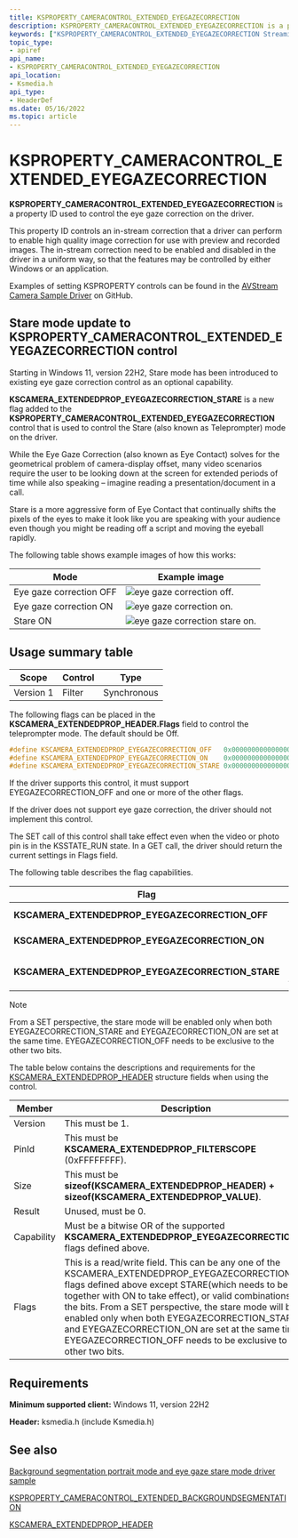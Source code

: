 ```yaml
---
title: KSPROPERTY_CAMERACONTROL_EXTENDED_EYEGAZECORRECTION
description: KSPROPERTY_CAMERACONTROL_EXTENDED_EYEGAZECORRECTION is a property ID used to control the eye gaze correction on the driver.
keywords: ["KSPROPERTY_CAMERACONTROL_EXTENDED_EYEGAZECORRECTION Streaming Media Devices"]
topic_type:
- apiref
api_name:
- KSPROPERTY_CAMERACONTROL_EXTENDED_EYEGAZECORRECTION
api_location:
- Ksmedia.h
api_type:
- HeaderDef
ms.date: 05/16/2022
ms.topic: article
---
```


# KSPROPERTY_CAMERACONTROL_EXTENDED_EYEGAZECORRECTION

**KSPROPERTY_CAMERACONTROL_EXTENDED_EYEGAZECORRECTION** is a property ID used to control the eye gaze correction on the driver.

This property ID controls an in-stream correction that a driver can perform to enable high quality image correction for use with preview and recorded images. The in-stream correction need to be enabled and disabled in the driver in a uniform way, so that the features may be controlled by either Windows or an application.

Examples of setting KSPROPERTY controls can be found in the [AVStream Camera Sample Driver](https://github.com/microsoft/Windows-driver-samples/tree/master/avstream/avscamera) on GitHub.

## Stare mode update to KSPROPERTY_CAMERACONTROL_EXTENDED_EYEGAZECORRECTION control

Starting in Windows 11, version 22H2, Stare mode has been introduced to existing eye gaze correction control as an optional capability.

**KSCAMERA_EXTENDEDPROP_EYEGAZECORRECTION_STARE** is a new flag added to the **KSPROPERTY_CAMERACONTROL_EXTENDED_EYEGAZECORRECTION** control that is used to control the Stare (also known as Teleprompter) mode on the driver.

While the Eye Gaze Correction (also known as Eye Contact) solves for the geometrical problem of camera-display offset, many video scenarios require the user to be looking down at the screen for extended periods of time while also speaking – imagine reading a presentation/document in a call.

Stare is a more aggressive form of Eye Contact that continually shifts the pixels of the eyes to make it look like you are speaking with your audience even though you might be reading off a script and moving the eyeball rapidly.

The following table shows example images of how this works:

| Mode | Example image |
|--|--|
| Eye gaze correction OFF  | ![eye gaze correction off.](images/eyegazecorrection_off.png) |
| Eye gaze correction ON | ![eye gaze correction on.](images/eyegazecorrection_on.png) |
| Stare ON | ![eye gaze correction stare on.](images/eyegazecorrection_stare_on.png) |

## Usage summary table

| Scope | Control | Type |
|--|--|--|
| Version 1 | Filter | Synchronous |

The following flags can be placed in the **KSCAMERA_EXTENDEDPROP_HEADER.Flags** field to control the teleprompter mode. The default should be Off.

```cpp
#define KSCAMERA_EXTENDEDPROP_EYEGAZECORRECTION_OFF   0x0000000000000000
#define KSCAMERA_EXTENDEDPROP_EYEGAZECORRECTION_ON    0x0000000000000001
#define KSCAMERA_EXTENDEDPROP_EYEGAZECORRECTION_STARE 0x0000000000000002
```

If the driver supports this control, it must support EYEGAZECORRECTION_OFF and one or more of the other flags.

If the driver does not support eye gaze correction, the driver should not implement this control.

The SET call of this control shall take effect even when the video or photo pin is in the KSSTATE_RUN state. In a GET call, the driver should return the current settings in Flags field.

The following table describes the flag capabilities.

| Flag | Description |
|--|--|
| **KSCAMERA_EXTENDEDPROP_EYEGAZECORRECTION_OFF** | This is a mandatory capability. When specified, the eye gaze correction is disabled in the driver. |
| **KSCAMERA_EXTENDEDPROP_EYEGAZECORRECTION_ON** | This is a mandatory capability. When specified, the eye gaze correction is enabled in the driver. |
| **KSCAMERA_EXTENDEDPROP_EYEGAZECORRECTION_STARE** | This is an optional capability. When specified together with KSCAMERA_EXTENDEDPROP_EYEGAZECORRECTION_ON, the stare/teleprompter mode is enabled in the driver. |

> [!NOTE]
> From a SET perspective, the stare mode will be enabled only when both EYEGAZECORRECTION_STARE and EYEGAZECORRECTION_ON are set at the same time. EYEGAZECORRECTION_OFF needs to be exclusive to the other two bits.

The table below contains the descriptions and requirements for the [KSCAMERA_EXTENDEDPROP_HEADER](/windows-hardware/drivers/ddi/content/ksmedia/ns-ksmedia-tagkscamera_extendedprop_header) structure fields when using the control.

| Member | Description |
|--|--|
| Version | This must be 1. |
| PinId | This must be **KSCAMERA_EXTENDEDPROP_FILTERSCOPE** (0xFFFFFFFF). |
| Size | This must be **sizeof(KSCAMERA_EXTENDEDPROP_HEADER) + sizeof(KSCAMERA_EXTENDEDPROP_VALUE)**. |
| Result | Unused, must be 0. |
| Capability | Must be a bitwise OR of the supported **KSCAMERA_EXTENDEDPROP_EYEGAZECORRECTION_*** flags defined above. |
| Flags | This is a read/write field. This can be any one of the KSCAMERA_EXTENDEDPROP_EYEGAZECORRECTION_* flags defined above except STARE(which needs to be set together with ON to take effect), or valid combinations of the bits. From a SET perspective, the stare mode will be enabled only when both EYEGAZECORRECTION_STARE and EYEGAZECORRECTION_ON are set at the same time. EYEGAZECORRECTION_OFF needs to be exclusive to the other two bits. |

## Requirements

**Minimum supported client:** Windows 11, version 22H2

**Header:** ksmedia.h (include Ksmedia.h)

## See also

[Background segmentation portrait mode and eye gaze stare mode driver sample](background-segmentation-portrait-mode-eye-gaze-stare-mode-driver-sample.md)

[KSPROPERTY_CAMERACONTROL_EXTENDED_BACKGROUNDSEGMENTATION](ksproperty-cameracontrol-extended-backgroundsegmentation.md)

[KSCAMERA_EXTENDEDPROP_HEADER](/windows-hardware/drivers/ddi/ksmedia/ns-ksmedia-tagkscamera_extendedprop_header)
